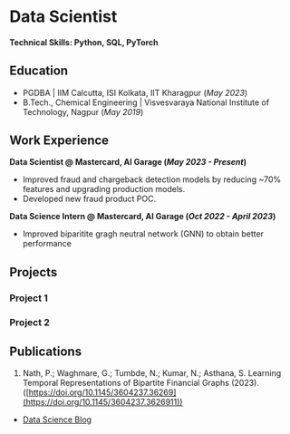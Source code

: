 # Data Scientist

#### Technical Skills: Python, SQL, PyTorch

## Education
- PGDBA | IIM Calcutta, ISI Kolkata, IIT Kharagpur (_May 2023_)								       		
- B.Tech., Chemical Engineering | Visvesvaraya National Institute of Technology, Nagpur (_May 2019_)

## Work Experience
**Data Scientist @ Mastercard, AI Garage (_May 2023 - Present_)**
- Improved fraud and chargeback detection models by reducing ~70% features and upgrading production models.
- Developed new fraud product POC. 

**Data Science Intern @ Mastercard, AI Garage (_Oct 2022 - April 2023_)**
- Improved biparitite gragh neutral network (GNN) to obtain better performance

## Projects
### Project 1

### Project 2


## Publications
1. Nath, P.; Waghmare, G.; Tumbde, N.; Kumar, N.; Asthana, S. Learning Temporal Representations of Bipartite Financial Graphs (2023). ([https://doi.org/10.1145/3604237.36269](https://doi.org/10.1145/3604237.3626911))
   
- [Data Science Blog](https://medium.com/@shawhin)
